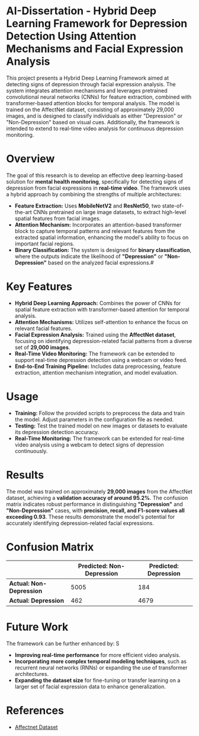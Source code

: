 # AI-Dissertation - Hybrid Deep Learning Framework for Depression Detection Using Attention Mechanisms and Facial Expression Analysis
This project presents a Hybrid Deep Learning Framework aimed at detecting signs of depression through facial expression analysis. The system integrates attention mechanisms and leverages pretrained convolutional neural networks (CNNs) for feature extraction, combined with transformer-based attention blocks for temporal analysis. The model is trained on the AffectNet dataset, consisting of approximately 29,000 images, and is designed to classify individuals as either "Depression" or "Non-Depression" based on visual cues. Additionally, the framework is intended to extend to real-time video analysis for continuous depression monitoring.



# Overview
The goal of this research is to develop an effective deep learning-based solution for __mental health monitoring__, specifically for detecting signs of depression from facial expressions in __real-time video__. The framework uses a hybrid approach by combining the strengths of multiple architectures:

* __Feature Extraction:__ Uses __MobileNetV2__ and __ResNet50__, two state-of-the-art CNNs pretrained on large image datasets, to extract high-level spatial features from facial images.
* __Attention Mechanism:__ Incorporates an attention-based transformer block to capture temporal patterns and relevant features from the extracted spatial information, enhancing the model's ability to focus on important facial regions.
* __Binary Classification:__ The system is designed for __binary classification__, where the outputs indicate the likelihood of __"Depression"__ or __"Non-Depression"__ based on the analyzed facial expressions.#


# Key Features

* __Hybrid Deep Learning Approach:__ Combines the power of CNNs for spatial feature extraction with transformer-based attention for temporal analysis.
* __Attention Mechanisms:__ Utilizes self-attention to enhance the focus on relevant facial features.
* __Facial Expression Analysis:__ Trained using the __AffectNet dataset__, focusing on identifying depression-related facial patterns from a diverse set of __29,000 images__.
* __Real-Time Video Monitoring:__ The framework can be extended to support real-time depression detection using a webcam or video feed.
* __End-to-End Training Pipeline:__ Includes data preprocessing, feature extraction, attention mechanism integration, and model evaluation.

# Usage
* __Training:__ Follow the provided scripts to preprocess the data and train the model. Adjust parameters in the configuration file as needed.
* __Testing:__ Test the trained model on new images or datasets to evaluate its depression detection accuracy.
* __Real-Time Monitoring:__ The framework can be extended for real-time video analysis using a webcam to detect signs of depression continuously.


# Results
The model was trained on approximately __29,000 images__ from the AffectNet dataset, achieving a __validation accuracy of around 95.2%__. The confusion matrix indicates robust performance in distinguishing __"Depression"__ and __"Non-Depression"__ cases, with __precision, recall, and F1-score values all exceeding 0.93__. These results demonstrate the model's potential for accurately identifying depression-related facial expressions.

# Confusion Matrix
|                                   |  __Predicted: Non-Depression__ |   __Predicted: Depression__    |
| --------------------------------- | ------------------------------ | ------------------------------ |
|__Actual: Non-Depression__         | 5005                           | 184                            | 
|__Actual: Depression__             | 462                            | 4679                           |

# Future Work
The framework can be further enhanced by:
S
* __Improving real-time performance__ for more efficient video analysis.
* __Incorporating more complex temporal modeling techniques__, such as recurrent neural networks (RNNs) or expanding the use of transformer architectures.
* __Expanding the dataset size__ for fine-tuning or transfer learning on a larger set of facial expression data to enhance generalization.

# References
* [Affectnet Dataset](https://www.kaggle.com/datasets/noamsegal/affectnet-training-data)



